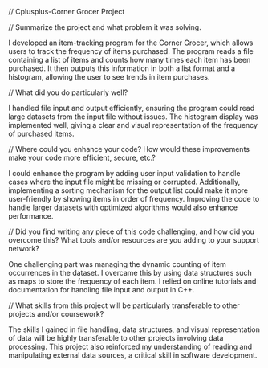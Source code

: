 // Cplusplus-Corner Grocer Project

// Summarize the project and what problem it was solving.

I developed an item-tracking program for the Corner Grocer, which allows users to track the frequency of items purchased. 
The program reads a file containing a list of items and counts how many times each item has been purchased. 
It then outputs this information in both a list format and a histogram, allowing the user to see trends in item purchases.

// What did you do particularly well?

I handled file input and output efficiently, ensuring the program could read large datasets from the input file without issues. 
The histogram display was implemented well, giving a clear and visual representation of the frequency of purchased items.

// Where could you enhance your code? How would these improvements make your code more efficient, secure, etc.?

I could enhance the program by adding user input validation to handle cases where the input file might be missing or corrupted. 
Additionally, implementing a sorting mechanism for the output list could make it more user-friendly by showing items in order of frequency. 
Improving the code to handle larger datasets with optimized algorithms would also enhance performance.

// Did you find writing any piece of this code challenging, and how did you overcome this? What tools and/or resources are you adding to your support network?

One challenging part was managing the dynamic counting of item occurrences in the dataset. 
I overcame this by using data structures such as maps to store the frequency of each item. 
I relied on online tutorials and documentation for handling file input and output in C++.

// What skills from this project will be particularly transferable to other projects and/or coursework?

The skills I gained in file handling, data structures, and visual representation of data will be highly transferable to other projects involving data processing. 
This project also reinforced my understanding of reading and manipulating external data sources, a critical skill in software development.

